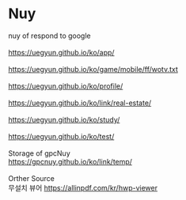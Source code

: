 # Nuy
nuy of respond to google
<br>
<br>https://uegyun.github.io/ko/app/
<br>
<br>https://uegyun.github.io/ko/game/mobile/ff/wotv.txt
<br>
<br>https://uegyun.github.io/ko/profile/
<br>
<br>https://uegyun.github.io/ko/link/real-estate/
<br>
<br>https://uegyun.github.io/ko/study/
<br>
<br>https://uegyun.github.io/ko/test/
<br>
<br>Storage of gpcNuy
<br>https://gpcnuy.github.io/ko/link/temp/
<br>
<br>Orther Source
<br>무설치 뷰어 https://allinpdf.com/kr/hwp-viewer
